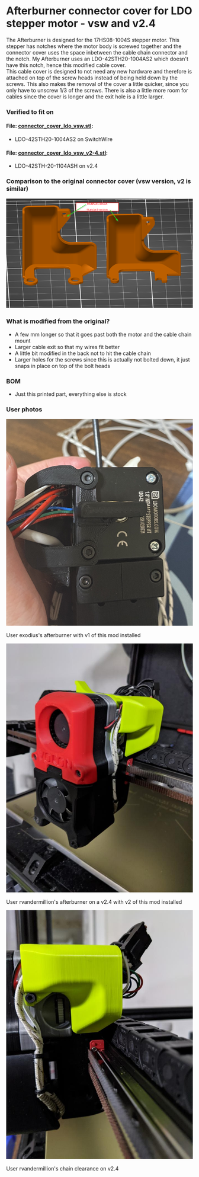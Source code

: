 # Afterburner connector cover for LDO stepper motor - vsw and v2.4


The Afterburner is designed for the 17HS08-1004S stepper motor. This stepper has notches where the motor body is screwed together and the connector cover uses the space inbetween the cable chain connector and the notch. My Afterburner uses an LDO-42STH20-1004AS2 which doesn't have this notch, hence this modified cable cover. </br>
This cable cover is designed to not need any new hardware and therefore is attached on top of the screw heads instead of being held down by the screws. This also makes the removal of the cover a little quicker, since you only have to unscrew 1/3 of the screws. There is also a little more room for cables since the cover is longer and the exit hole is a little larger. 


### Verified to fit on

#### File: [connector_cover_ldo_vsw.stl](STL/connector_cover_ldo_vsw.stl):
- LDO-42STH20-1004AS2 on SwitchWire

#### File: [connector_cover_ldo_vsw_v2-4.stl](STL/connector_cover_ldo_vsw_v2-4.stl):
- LDO-42STH-20-1104ASH on v2.4


### Comparison to the original connector cover (vsw version, v2 is similar)
![Comparison](compare.png?raw=true)



### What is modified from the original?
- A few mm longer so that it goes past both the motor and the cable chain mount
- Larger cable exit so that my wires fit better
- A little bit modified in the back not to hit the cable chain
- Larger holes for the screws since this is actually not bolted down, it just snaps in place on top of the bolt heads

### BOM
- Just this printed part, everything else is stock






### User photos 
![exodius afterburner](exodius_afterburner.jpg) 

User exodius's afterburner with v1 of this mod installed

![rvandermillion afterburner](rvandermillion_v2_afterburner.jpg) 

User rvandermillion's afterburner on a v2.4 with v2 of this mod installed

![rvandermillion chain](rvandermillion_v2_chain.jpg) 

User rvandermillion's chain clearance on v2.4